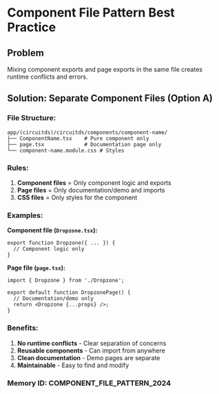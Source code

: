 # Component File Pattern Best Practice

## Problem
Mixing component exports and page exports in the same file creates runtime conflicts and errors.

## Solution: Separate Component Files (Option A)

### File Structure:
```
app/(circuitds)/circuitds/components/component-name/
├── ComponentName.tsx    # Pure component only
├── page.tsx             # Documentation page only  
└── component-name.module.css # Styles
```

### Rules:
1. **Component files** = Only component logic and exports
2. **Page files** = Only documentation/demo and imports
3. **CSS files** = Only styles for the component

### Examples:
**Component file (`Dropzone.tsx`):**
```tsx
export function Dropzone({ ... }) {
  // Component logic only
}
```

**Page file (`page.tsx`):**
```tsx
import { Dropzone } from './Dropzone';

export default function DropzonePage() {
  // Documentation/demo only
  return <Dropzone {...props} />;
}
```

### Benefits:
1. **No runtime conflicts** - Clear separation of concerns
2. **Reusable components** - Can import from anywhere
3. **Clean documentation** - Demo pages are separate
4. **Maintainable** - Easy to find and modify

### Memory ID: COMPONENT_FILE_PATTERN_2024 